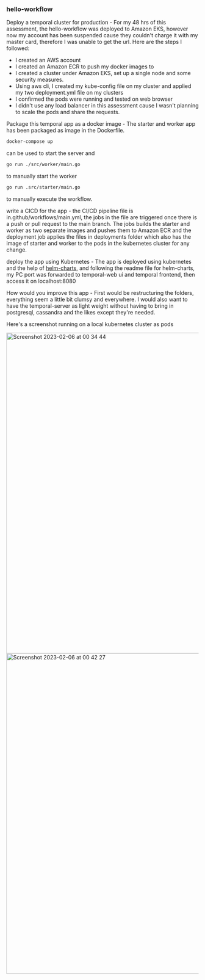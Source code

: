 ### hello-workflow

Deploy a temporal cluster for production - 
For my 48 hrs of this assessment, the hello-workflow was deployed to Amazon EKS, however now my account has been suspended cause they couldn't charge it with my master card, therefore I was unable to get the url.
Here are the steps I followed:
- I created an AWS account
- I created an Amazon ECR to push my docker images to
- I created a cluster under Amazon EKS, set up a single node and some security measures.
- Using aws cli, I created my kube-config file on my cluster and applied my two deployment.yml file on my clusters
- I confirmed the pods were running and tested on web browser
- I didn't use any load balancer in this assessment cause I wasn't planning to scale the pods and share the requests.


Package this temporal app as a docker image - The starter and worker app has been packaged as image in the Dockerfile. 
```bash
docker-compose up
```
can be used to start the server
and 
```bash
go run ./src/worker/main.go
```
to manually start the worker
```bash
go run .src/starter/main.go
```
to manually execute the workflow.


write a CICD for the app - the CI/CD pipeline file is in.github/workflows/main.yml, the jobs in the file are triggered once there is a push or pull request to the main branch. The jobs builds the starter and worker as two separate images and pushes them to Amazon ECR and the deployment job applies the files in deployments folder which also has the image of starter and worker to the pods in the kubernetes cluster for any change.

deploy the app using Kubernetes - The app is deployed using kubernetes and the help of [helm-charts](https://github.com/temporalio/helm-charts), and following the readme file for helm-charts, my PC port was forwarded to temporal-web ui and temporal frontend, then access it on localhost:8080

How would you improve this app - First would be restructuring the folders, everything seem a little bit clumsy and everywhere.
I would also want to have the temporal-server as light weight without having to bring in postgresql, cassandra and the likes except they're needed.

Here's a screenshot running on a local kubernetes cluster as pods
<div>
    <img width="840" alt="Screenshot 2023-02-06 at 00 34 44" src="https://user-images.githubusercontent.com/47679952/216852408-3ecb4040-0353-4355-a2c2-d760ab4aa939.png">
    <img width="840" alt="Screenshot 2023-02-06 at 00 42 27" src="https://user-images.githubusercontent.com/47679952/216852731-fa5a5b47-d553-4928-bc14-5e3f9d5e1166.png">
</div>
